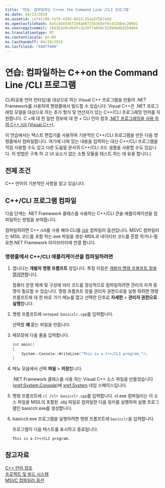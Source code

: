 ```yaml
---
title: '연습: 컴파일하는 C++on the Command Line /CLI 프로그램'
ms.date: 04/23/2019
ms.assetid: cef41c88-faf9-439d-8423-25aa3f5674dd
ms.openlocfilehash: 8a5c5659367350a80725b365ef9c431bbec209d1
ms.sourcegitcommit: 18d3b1e9cdb4fc3a76f7a650c31994bdbd2bde64
ms.translationtype: MT
ms.contentlocale: ko-KR
ms.lasthandoff: 04/29/2019
ms.locfileid: "64877449"
---
```

# <a name="walkthrough-compiling-a-ccli-program-on-the-command-line"></a>연습: 컴파일하는 C++on the Command Line /CLI 프로그램

CLR(공용 언어 런타임)을 대상으로 하는 Visual C++ 프로그램을 만들어 .NET Framework를 사용하여 명령줄에서 빌드할 수 있습니다. Visual C++은 .NET 프로그래밍 모델을 대상으로 하는 추가 형식 및 연산자가 있는 C++/CLI 프로그래밍 언어를 지원합니다. C +에 대 한 일반 정보에 대 한 + CLI 언어 참조 [.NET 프로그래밍을 사용 하 여 C++ /cli (Visual C++)](../dotnet/dotnet-programming-with-cpp-cli-visual-cpp.md).

이 연습에서는 텍스트 편집기를 사용하여 기본적인 C++/CLI 프로그램을 만든 다음 명령줄에서 컴파일합니다. 여기에 나와 있는 내용을 입력하는 대신 C++/CLI 프로그램을 직접 사용할 수도 있고 다른 도움말 문서의 C++/CLI 코드 샘플을 사용할 수도 있습니다. 이 방법은 구축 하 고 UI 요소가 없는 소형 모듈을 테스트 하는 데 유용 합니다.)

## <a name="prerequisites"></a>전제 조건

C++ 언어의 기본적인 사항을 알고 있습니다.

## <a name="compiling-a-ccli-program"></a>C++/CLI 프로그램 컴파일

다음 단계는 .NET Framework 클래스를 사용하는 C++/CLI 콘솔 애플리케이션을 컴파일하는 방법을 보여줍니다.

컴파일하려면 C++ /cli를 사용 해야 CLI를 [/clr](reference/clr-common-language-runtime-compilation.md) 컴파일러 옵션입니다. MSVC 컴파일러는 MSIL 코드를 포함 하는.exe 파일을 생성-MSIL과 네이티브 코드를 혼합 하거나-필요한.NET Framework 라이브러리에 연결 합니다.

### <a name="to-compile-a-ccli-application-on-the-command-line"></a>명령줄에서 C++/CLI 애플리케이션을 컴파일하려면

1. 엽니다는 **개발자 명령 프롬프트** 창입니다. 특정 지침은 [개발자 명령 프롬프트 창을 열려면](building-on-the-command-line.md#developer_command_prompt)합니다.

   컴퓨터 운영 체제 및 구성에 따라 코드를 정상적으로 컴파일하려면 관리자 자격 증명이 필요할 수 있습니다. 명령 프롬프트 창을 관리자 권한으로을 실행 하려면 명령 프롬프트에 대 한 바로 가기 메뉴를 열고 선택한 단추로 **자세한** > **관리자 권한으로 실행**합니다.

1. 명령 프롬프트에 `notepad basicclr.cpp`를 입력합니다.

   선택할 **예** 묻는 파일을 만듭니다.

1. 메모장에 다음 줄을 입력합니다.

   ```cpp
   int main()
   {
       System::Console::WriteLine("This is a C++/CLI program.");
   }
   ```

1. 메뉴 모음에서 선택 **파일** > **저장**합니다.

   .NET Framework 클래스를 사용 하는 Visual C++ 소스 파일을 만들었습니다 (<xref:System.Console>)에 <xref:System> 네임 스페이스입니다.

1. 명령 프롬프트에 `cl /clr basicclr.cpp`를 입력합니다. cl.exe 컴파일러는 이 소스 파일을 MSIL이 포함된 .obj 파일로 컴파일한 다음 링커를 실행하여 실행 프로그램인 basicclr.exe를 생성합니다.

1. basicclr.exe 프로그램을 실행하려면 명령 프롬프트에 `basicclr`을 입력합니다.

   프로그램이 다음 텍스트를 표시하고 종료됩니다.

   ```Output
   This is a C++/CLI program.
   ```

## <a name="see-also"></a>참고자료

[C++ 언어 참조](../cpp/cpp-language-reference.md)<br/>
[프로젝트 및 빌드 시스템](projects-and-build-systems-cpp.md)<br/>
[MSVC 컴파일러 옵션](reference/compiler-options.md)
